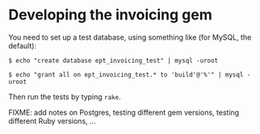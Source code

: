 Developing the invoicing gem
============================

You need to set up a test database, using something like (for MySQL, the default):

    $ echo "create database ept_invoicing_test" | mysql -uroot

    $ echo "grant all on ept_invoicing_test.* to 'build'@'%'" | mysql -uroot

Then run the tests by typing `rake`.

FIXME: add notes on Postgres, testing different gem versions, testing different Ruby versions, ...
